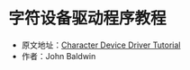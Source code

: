 # 字符设备驱动程序教程

- 原文地址：[Character Device Driver Tutorial](https://freebsdfoundation.org/our-work/journal/browser-based-edition/kernel-development/character-device-driver-tutorial/)
- 作者：John Baldwin

